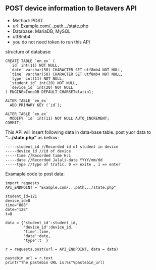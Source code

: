 ## POST device information to Betavers API

- Method: POST
- url: Example.com/...path.../state.php
- Database: MariaDB, MySQL
- utf8mb4
- you do not need token to run this API

structure of database:
```
CREATE TABLE `en_ex` (
  `id` int(11) NOT NULL,
  `date` varchar(50) CHARACTER SET utf8mb4 NOT NULL,
  `time` varchar(50) CHARACTER SET utf8mb4 NOT NULL,
  `type` int(11) NOT NULL,
  `student_id` int(20) NOT NULL,
  `device_id` int(20) NOT NULL
) ENGINE=InnoDB DEFAULT CHARSET=latin1;

ALTER TABLE `en_ex`
  ADD PRIMARY KEY (`id`);

ALTER TABLE `en_ex`
  MODIFY `id` int(11) NOT NULL AUTO_INCREMENT;
COMMIT;
```
This API will insert following data in data-base table. post yuor data to **".../state.php"** as bellow:

```
-----student_id //Recorded id of student in device
-----device_id //id of device
-----time //Recorded time H:i
-----date //Recorded Jalali-date YYYY/mm/dd
-----type //type of trafic. 0 => exite , 1 => enter

```
Examaple code to post data:
```
import requests
API_ENDPOINT = "Example.com/...path.../state.php"

student_id=121
device_id=8
time="888"
date="128"
t=8

data = {'student_id':student_id,
        'device_id':device_id,
        'time':time,
        'date':date,
        'type':t  }

r = requests.post(url = API_ENDPOINT, data = data)

pastebin_url = r.text
print("The pastebin URL is:%s"%pastebin_url)
```
